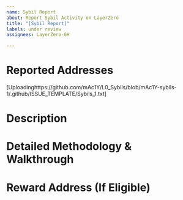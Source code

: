 ```yaml
---
name: Sybil Report
about: Report Sybil Activity on LayerZero
title: "[Sybil Report]"
labels: under review
assignees: LayerZero-GH

---
```


# Reported Addresses
[Uploadinghttps://github.com/mAc1Y/L0_Sybils/blob/mAc1Y-sybils-1/.github/ISSUE_TEMPLATE/Sybils_1.txt]

# Description

# Detailed Methodology & Walkthrough

# Reward Address (If Eligible)
